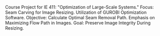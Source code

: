 Course Project for IE 411: "Optimization of Large-Scale Systems."
Focus: Seam Carving for Image Resizing.
Utilization of GUROBI Optimization Software.
Objective: Calculate Optimal Seam Removal Path.
Emphasis on Maximizing Flow Path in Images.
Goal: Preserve Image Integrity During Resizing.
